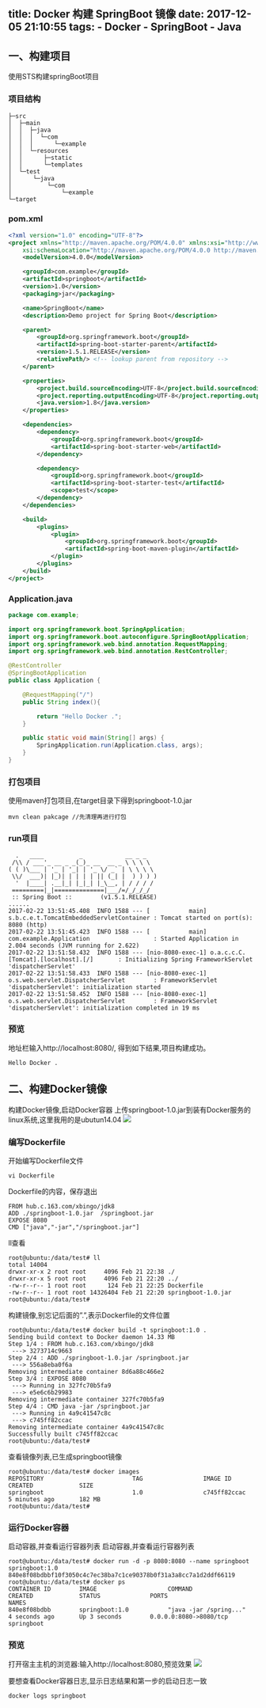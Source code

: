 title: Docker 构建 SpringBoot 镜像
date: 2017-12-05 21:10:55
tags: 
    - Docker
    - SpringBoot
    - Java
---
## 一、构建项目
使用STS构建springBoot项目
### 项目结构
```
├─src
│  ├─main
│  │  ├─java
│  │  │  └─com
│  │  │      └─example
│  │  └─resources
│  │      ├─static
│  │      └─templates
│  └─test
│      └─java
│          └─com
│              └─example
└─target
```

<!-- more -->

### pom.xml

```xml
<?xml version="1.0" encoding="UTF-8"?>
<project xmlns="http://maven.apache.org/POM/4.0.0" xmlns:xsi="http://www.w3.org/2001/XMLSchema-instance"
    xsi:schemaLocation="http://maven.apache.org/POM/4.0.0 http://maven.apache.org/xsd/maven-4.0.0.xsd">
    <modelVersion>4.0.0</modelVersion>

    <groupId>com.example</groupId>
    <artifactId>springboot</artifactId>
    <version>1.0</version>
    <packaging>jar</packaging>

    <name>SpringBoot</name>
    <description>Demo project for Spring Boot</description>

    <parent>
        <groupId>org.springframework.boot</groupId>
        <artifactId>spring-boot-starter-parent</artifactId>
        <version>1.5.1.RELEASE</version>
        <relativePath/> <!-- lookup parent from repository -->
    </parent>

    <properties>
        <project.build.sourceEncoding>UTF-8</project.build.sourceEncoding>
        <project.reporting.outputEncoding>UTF-8</project.reporting.outputEncoding>
        <java.version>1.8</java.version>
    </properties>

    <dependencies>
        <dependency>
            <groupId>org.springframework.boot</groupId>
            <artifactId>spring-boot-starter-web</artifactId>
        </dependency>

        <dependency>
            <groupId>org.springframework.boot</groupId>
            <artifactId>spring-boot-starter-test</artifactId>
            <scope>test</scope>
        </dependency>
    </dependencies>

    <build>
        <plugins>
            <plugin>
                <groupId>org.springframework.boot</groupId>
                <artifactId>spring-boot-maven-plugin</artifactId>
            </plugin>
        </plugins>
    </build>
</project>
```
### Application.java

```Java
package com.example;

import org.springframework.boot.SpringApplication;
import org.springframework.boot.autoconfigure.SpringBootApplication;
import org.springframework.web.bind.annotation.RequestMapping;
import org.springframework.web.bind.annotation.RestController;

@RestController
@SpringBootApplication
public class Application {

    @RequestMapping("/")
    public String index(){

        return "Hello Docker .";
    }

    public static void main(String[] args) {
        SpringApplication.run(Application.class, args);
    }
}
```
### 打包项目
使用maven打包项目,在target目录下得到springboot-1.0.jar
```
mvn clean pakcage //先清理再进行打包
```
### run项目

```
  .   ____          _            __ _ _
 /\\ / ___'_ __ _ _(_)_ __  __ _ \ \ \ \
( ( )\___ | '_ | '_| | '_ \/ _` | \ \ \ \
 \\/  ___)| |_)| | | | | || (_| |  ) ) ) )
  '  |____| .__|_| |_|_| |_\__, | / / / /
 =========|_|==============|___/=/_/_/_/
 :: Spring Boot ::        (v1.5.1.RELEASE)
......
2017-02-22 13:51:45.408  INFO 1588 --- [           main] s.b.c.e.t.TomcatEmbeddedServletContainer : Tomcat started on port(s): 8080 (http)
2017-02-22 13:51:45.423  INFO 1588 --- [           main] com.example.Application                  : Started Application in 2.004 seconds (JVM running for 2.622)
2017-02-22 13:51:58.432  INFO 1588 --- [nio-8080-exec-1] o.a.c.c.C.[Tomcat].[localhost].[/]       : Initializing Spring FrameworkServlet 'dispatcherServlet'
2017-02-22 13:51:58.433  INFO 1588 --- [nio-8080-exec-1] o.s.web.servlet.DispatcherServlet        : FrameworkServlet 'dispatcherServlet': initialization started
2017-02-22 13:51:58.452  INFO 1588 --- [nio-8080-exec-1] o.s.web.servlet.DispatcherServlet        : FrameworkServlet 'dispatcherServlet': initialization completed in 19 ms
```
### 预览
地址栏输入http://localhost:8080/, 得到如下结果,项目构建成功。
```
Hello Docker .
```

## 二、构建Docker镜像
构建Docker镜像,启动Docker容器
上传springboot-1.0.jar到装有Docker服务的linux系统,这里我用的是ubutun14.04
![](http://img.blog.csdn.net/20170222142213286?watermark/2/text/aHR0cDovL2Jsb2cuY3Nkbi5uZXQvZ2l0aHViXzM3NjAwMjU1/font/5a6L5L2T/fontsize/400/fill/I0JBQkFCMA==/dissolve/70/gravity/SouthEast) 

### 编写Dockerfile
开始编写Dockerfile文件
```
vi Dockerfile
```
Dockerfile的内容，保存退出

```
FROM hub.c.163.com/xbingo/jdk8
ADD ./springboot-1.0.jar  /springboot.jar
EXPOSE 8080
CMD ["java","-jar","/springboot.jar"]
```
 ll查看
```
root@ubuntu:/data/test# ll
total 14004
drwxr-xr-x 2 root root     4096 Feb 21 22:38 ./
drwxr-xr-x 5 root root     4096 Feb 21 22:20 ../
-rw-r--r-- 1 root root      124 Feb 21 22:25 Dockerfile
-rw-r--r-- 1 root root 14326404 Feb 21 22:20 springboot-1.0.jar
root@ubuntu:/data/test#
```
构建镜像,别忘记后面的”.”,表示Dockerfile的文件位置

```
root@ubuntu:/data/test# docker build -t springboot:1.0 .
Sending build context to Docker daemon 14.33 MB
Step 1/4 : FROM hub.c.163.com/xbingo/jdk8
 ---> 3273714c9663
Step 2/4 : ADD ./springboot-1.0.jar /springboot.jar
 ---> 556a8eba0f6a
Removing intermediate container 8d6a88c466e2
Step 3/4 : EXPOSE 8080
 ---> Running in 327fc70b5fa9
 ---> e5e6c6b29983
Removing intermediate container 327fc70b5fa9
Step 4/4 : CMD java -jar /springboot.jar
 ---> Running in 4a9c41547c8c
 ---> c745ff82ccac
Removing intermediate container 4a9c41547c8c
Successfully built c745ff82ccac
root@ubuntu:/data/test# 
```
查看镜像列表,已生成springboot镜像
```
root@ubuntu:/data/test# docker images
REPOSITORY                         TAG                 IMAGE ID            CREATED             SIZE
springboot                         1.0                 c745ff82ccac        5 minutes ago       182 MB
root@ubuntu:/data/test# 
```
### 运行Docker容器
启动容器,并查看运行容器列表
启动容器,并查看运行容器列表
```
root@ubuntu:/data/test# docker run -d -p 8080:8080 --name springboot springboot:1.0
840e8f08bdbbf10f3050c4c7ec38ba7c1ce90378b0f31a3a8cc7a1d2ddf66119
root@ubuntu:/data/test# docker ps
CONTAINER ID        IMAGE                    COMMAND                  CREATED             STATUS              PORTS                                       NAMES
840e8f08bdbb        springboot:1.0           "java -jar /spring..."   4 seconds ago       Up 3 seconds        0.0.0.0:8080->8080/tcp                      springboot

```
### 预览
打开宿主主机的浏览器:输入http://localhost:8080,预览效果
![](http://img.blog.csdn.net/20170222144541412?watermark/2/text/aHR0cDovL2Jsb2cuY3Nkbi5uZXQvZ2l0aHViXzM3NjAwMjU1/font/5a6L5L2T/fontsize/400/fill/I0JBQkFCMA==/dissolve/70/gravity/SouthEast)

要想查看Docker容器日志,显示日志结果和第一步的启动日志一致
```
docker logs springboot
```

